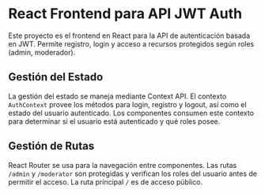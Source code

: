# React Frontend para API JWT Auth

Este proyecto es el frontend en React para la API de autenticación basada en JWT. Permite registro, login y acceso a recursos protegidos según roles (admin, moderador).


## Gestión del Estado

La gestión del estado se maneja mediante Context API. El contexto `AuthContext` provee los métodos para login, registro y logout, así como el estado del usuario autenticado. Los componentes consumen este contexto para determinar si el usuario está autenticado y qué roles posee.

## Gestión de Rutas

React Router se usa para la navegación entre componentes. Las rutas `/admin` y `/moderator` son protegidas y verifican los roles del usuario antes de permitir el acceso. La ruta principal `/` es de acceso público.
